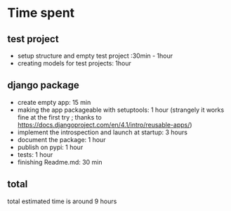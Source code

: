 # Time spent
## test project
- setup structure and empty test project :30min - 1hour
- creating models for test projects: 1hour

## django package
- create empty app: 15 min
- making the app packageable with setuptools: 1 hour (strangely it works fine at the first try ; thanks to https://docs.djangoproject.com/en/4.1/intro/reusable-apps/)
- implement the introspection and launch at startup: 3 hours
- document the package: 1 hour
- publish on pypi: 1 hour
- tests: 1 hour
- finishing Readme.md: 30 min

## total
total estimated time is around 9 hours